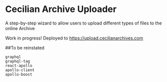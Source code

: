 # Cecilian Archive Uploader

A step-by-step wizard to allow users to upload different types of files to the online Archive

Work in progress! Deployed to https://upload.cecilianarchives.com

##To be reinstated

```
graphql
graphql-tag
react-apollo
apollo-client
apollo-boost
```
